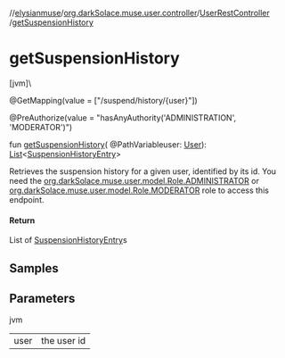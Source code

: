 //[elysianmuse](../../../index.md)/[org.darkSolace.muse.user.controller](../index.md)/[UserRestController](index.md)
/[getSuspensionHistory](get-suspension-history.md)

# getSuspensionHistory

[jvm]\

@GetMapping(value = ["/suspend/history/{user}"])

@PreAuthorize(value = "hasAnyAuthority('ADMINISTRATION', 'MODERATOR')")

fun [getSuspensionHistory](get-suspension-history.md)(
@PathVariableuser: [User](../../org.darkSolace.muse.user.model/-user/index.md)): [List](https://kotlinlang.org/api/latest/jvm/stdlib/kotlin.collections/-list/index.html)&lt;[SuspensionHistoryEntry](
../../org.darkSolace.muse.user.model/-suspension-history-entry/index.md)&gt;

Retrieves the suspension history for a given user, identified by its id. You need
the [org.darkSolace.muse.user.model.Role.ADMINISTRATOR](../../org.darkSolace.muse.user.model/-role/-a-d-m-i-n-i-s-t-r-a-t-o-r/index.md)
or [org.darkSolace.muse.user.model.Role.MODERATOR](../../org.darkSolace.muse.user.model/-role/-m-o-d-e-r-a-t-o-r/index.md)
role to access this endpoint.

#### Return

List of [SuspensionHistoryEntry](../../org.darkSolace.muse.user.model/-suspension-history-entry/index.md)s

## Samples

## Parameters

jvm

| | |
|---|---|
| user | the user id |
